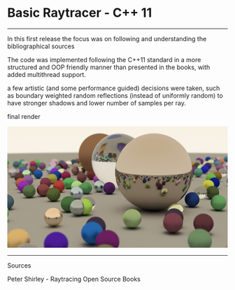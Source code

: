 # Basic Raytracer - C++ 11
- - -
In this first release the focus was on following and understanding the bibliographical
sources

The code was implemented following the C++11 standard in a more structured and OOP friendly manner than presented in
the books, with added multithread support.

a few artistic (and some performance guided) decisions were taken, such as boundary weighted
random reflections (instead of uniformly random) to have stronger shadows and lower number
of samples per ray.

final render

![Test Image 1](render.png)

- - -
Sources

Peter Shirley - Raytracing Open Source Books


